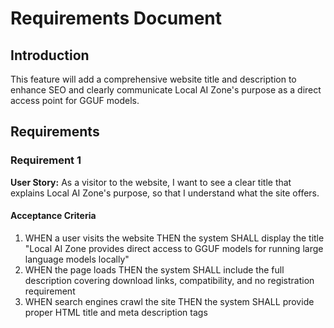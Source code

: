 # Requirements Document

## Introduction

This feature will add a comprehensive website title and description to enhance SEO and clearly communicate Local AI Zone's purpose as a direct access point for GGUF models.

## Requirements

### Requirement 1

**User Story:** As a visitor to the website, I want to see a clear title that explains Local AI Zone's purpose, so that I understand what the site offers.

#### Acceptance Criteria

1. WHEN a user visits the website THEN the system SHALL display the title "Local AI Zone provides direct access to GGUF models for running large language models locally"
2. WHEN the page loads THEN the system SHALL include the full description covering download links, compatibility, and no registration requirement
3. WHEN search engines crawl the site THEN the system SHALL provide proper HTML title and meta description tags